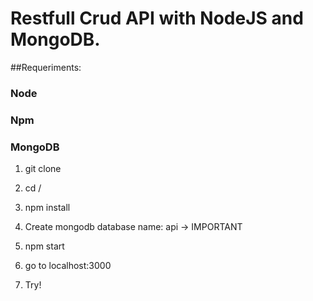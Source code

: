 # Restfull Crud API with NodeJS and MongoDB.

##Requeriments:
### Node
### Npm
### MongoDB


1. git clone

2. cd /

3. npm install

4. Create mongodb database name:
	api -> IMPORTANT

5. npm start

6. go to localhost:3000

7. Try!